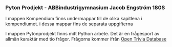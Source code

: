 ### Pyton Prodjekt  -  ABBindustrigymnasium Jacob Engström 180S

I mappen Kompendium finns undermappar till de olika kapitlena i kompendiumet. i dessa mappar fins de separata uppgifterna 

I mappen Pytonprodjekt finns mitt Python arbete. Det är en frågesport av allmän karaktär med tio frågor. Frågorna kommer ifrån [Open Trivia Database](https://opentdb.com/api_config.php) 
